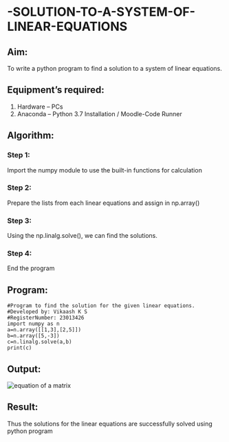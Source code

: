 # -SOLUTION-TO-A-SYSTEM-OF-LINEAR-EQUATIONS
## Aim:
To write a python program to find a solution to a system of linear equations.
## Equipment’s required:
1. 	Hardware – PCs
2. 	Anaconda – Python 3.7 Installation / Moodle-Code Runner
## Algorithm:
### Step 1: 
Import the numpy module to use the built-in functions for calculation
### Step 2: 
Prepare the lists from each linear equations and assign in np.array()
### Step 3: 
Using the np.linalg.solve(), we can find the solutions.
### Step 4: 
End the program
## Program:
~~~
#Program to find the solution for the given linear equations.
#Developed by: Vikaash K S
#RegisterNumber: 23013426
import numpy as n
a=n.array([[1,3],[2,5]])
b=n.array([5,-3])
c=n.linalg.solve(a,b)
print(c)
~~~
## Output:
![equation of a matrix](https://github.com/Vikaash19/-SOLUTION-TO-A-SYSTEM-OF-LINEAR-EQUATIONS/assets/148514589/c2038d08-4c14-4794-97e7-75a14fda8526)

## Result: 
Thus the solutions for the linear equations are successfully solved using python program

